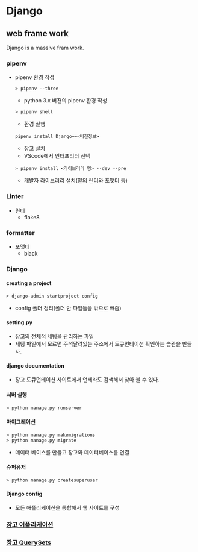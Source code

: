 # Django

## web frame work

Django is a massive fram work.

### pipenv

- pipenv 환경 작성

  ```
  > pipenv --three
  ```

  - python 3.x 버젼의 pipenv 환경 작성

  ```
  > pipenv shell
  ```

  - 환경 실행

  ```
  pipenv install Django==<버전정보>
  ```

  - 장고 설치
  - VScode에서 인터프리터 선택

  ```
  > pipenv install <라이브러리 명> --dev --pre
  ```

  - 개발자 라이브러리 설치(밑의 린터와 포맷터 등)

### Linter

- 린터
  - flake8

### formatter

- 포맷터
  - black

### Django

#### creating a project

```
> django-admin startproject config
```

- config 폴더 정리(폴더 안 파일들을 밖으로 빼줌)

#### setting.py

- 장고의 전체적 세팅을 관리하는 파일
- 세팅 파일에서 모르면 주석달려있는 주소에서 도큐먼테이션 확인하는 습관을 만들자.

#### django documentation

- 장고 도큐먼테이션 사이트에서 언제라도 검색해서 찾아 볼 수 있다.

#### 서버 실행

```
> python manage.py runserver
```

#### 마이그레이션

```
> python manage.py makemigrations
> python manage.py migrate
```

- 데이터 베이스를 만들고 장고와 데이터베이스를 연결

#### 슈퍼유저

```
> python manage.py createsuperuser
```

#### Django config

- 모든 애플리케이션을 통합해서 웹 사이트를 구성

### [장고 어플리케이션](./apps.md)

### [장고 QuerySets](./querysets.md)
